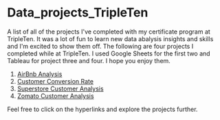# Data_projects_TripleTen
A list of all of the projects I've completed with my certificate program at TripleTen.
It was a lot of fun to learn new data abalysis insights and skills and I'm excited to show them off.
The following are four  projects I completed while at TripleTen. I used Google Sheets for the first two 
and Tableau for project three and four. I hope you enjoy them.

1. [AirBnb Analysis](https://github.com/Luke-H-Anderson/AirBnb-Analysis)
2. [Customer Conversion Rate](https://github.com/Luke-H-Anderson/Customer-Conversion_Rate)
3. [Superstore Customer Analysis](https://github.com/Luke-H-Anderson/Superstore-Sales-Analysis)
4. [Zomato Customer Analysis](https://github.com/Luke-H-Anderson/Zomato-Customer-Analytics)

Feel free to click on the hyperlinks and explore the projects further.
